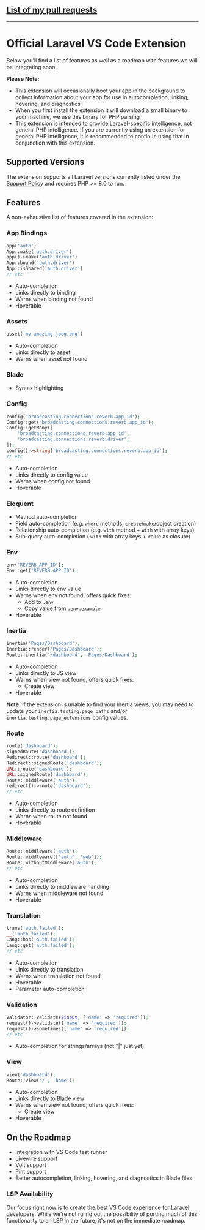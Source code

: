 ## [List of my pull requests](https://github.com/laravel/vs-code-extension/issues?q=is%3Apr%20author%3AN1ebieski)

------------

# Official Laravel VS Code Extension

Below you'll find a list of features as well as a roadmap with features we will be integrating soon.

**Please Note:**

- This extension will occasionally boot your app in the background to collect information about your app for use in autocompletion, linking, hovering, and diagnostics
- When you first install the extension it will download a small binary to your machine, we use this binary for PHP parsing
- This extension is intended to provide Laravel-specific intelligence, not general PHP intelligence. If you are currently using an extension for general PHP intelligence, it is recommended to continue using that in conjunction with this extension.

## Supported Versions

The extension supports all Laravel versions currently listed under the [Support Policy](https://laravel.com/docs/releases#support-policy) and requires PHP >= 8.0 to run.

## Features

A non-exhaustive list of features covered in the extension:

### App Bindings

```php
app('auth')
App::make('auth.driver')
app()->make('auth.driver')
App::bound('auth.driver')
App::isShared('auth.driver')
// etc
```

- Auto-completion
- Links directly to binding
- Warns when binding not found
- Hoverable

### Assets

```php
asset('my-amazing-jpeg.png')
```

- Auto-completion
- Links directly to asset
- Warns when asset not found

<!--
### Auth

```php
Gate::has('viewNova');
Gate::allows('viewNova');
// etc
```

-   Auto-completion
-   Links directly to gate
-   Warns when gate not found
-->

### Blade

- Syntax highlighting

### Config

```php
config('broadcasting.connections.reverb.app_id');
Config::get('broadcasting.connections.reverb.app_id');
Config::getMany([
    'broadcasting.connections.reverb.app_id',
    'broadcasting.connections.reverb.driver',
]);
config()->string('broadcasting.connections.reverb.app_id');
// etc
```

- Auto-completion
- Links directly to config value
- Warns when config not found
- Hoverable

### Eloquent

- Method auto-completion
- Field auto-completion (e.g. `where` methods, `create`/`make`/object creation)
- Relationship auto-completion (e.g. `with` method + `with` with array keys)
- Sub-query auto-completion ( `with` with array keys + value as closure)

### Env

```php
env('REVERB_APP_ID');
Env::get('REVERB_APP_ID');
```

- Auto-completion
- Links directly to env value
- Warns when env not found, offers quick fixes:
    - Add to `.env`
    - Copy value from `.env.example`
- Hoverable

### Inertia

```php
inertia('Pages/Dashboard');
Inertia::render('Pages/Dashboard');
Route::inertia('/dashboard', 'Pages/Dashboard');
```

- Auto-completion
- Links directly to JS view
- Warns when view not found, offers quick fixes:
    - Create view
- Hoverable

**Note:** If the extension is unable to find your Inertia views, you may need to update your `inertia.testing.page_paths` and/or `inertia.testing.page_extensions` config values.

### Route

```php
route('dashboard');
signedRoute('dashboard');
Redirect::route('dashboard');
Redirect::signedRoute('dashboard');
URL::route('dashboard');
URL::signedRoute('dashboard');
Route::middleware('auth');
redirect()->route('dashboard');
// etc
```

- Auto-completion
- Links directly to route definition
- Warns when route not found
- Hoverable

### Middleware

```php
Route::middleware('auth');
Route::middleware(['auth', 'web']);
Route::withoutMiddleware('auth');
// etc
```

- Auto-completion
- Links directly to middleware handling
- Warns when middleware not found
- Hoverable

### Translation

```php
trans('auth.failed');
__('auth.failed');
Lang::has('auth.failed');
Lang::get('auth.failed');
// etc
```

- Auto-completion
- Links directly to translation
- Warns when translation not found
- Hoverable
- Parameter auto-completion

### Validation

```php
Validator::validate($input, ['name' => 'required']);
request()->validate(['name' => 'required']);
request()->sometimes(['name' => 'required']);
// etc
```

- Auto-completion for strings/arrays (not "|" just yet)

### View

```php
view('dashboard');
Route::view('/', 'home');
```

- Auto-completion
- Links directly to Blade view
- Warns when view not found, offers quick fixes:
    - Create view
- Hoverable

## On the Roadmap

- Integration with VS Code test runner
- Livewire support
- Volt support
- Pint support
- Better autocompletion, linking, hovering, and diagnostics in Blade files

### LSP Availability

Our focus right now is to create the best VS Code experience for Laravel developers. While we're not ruling out the possibility of porting much of this functionality to an LSP in the future, it's not on the immediate roadmap.

